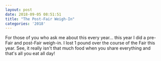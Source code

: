 ```yaml
---
layout: post
date: 2018-09-05 08:51:51
title: "The Post-Fair Weigh-In"
categories: '2018'
---
```


For those of you who ask me about this every year... this year I did a pre-Fair and post-Fair weigh-in. I lost 1 pound over the course of the Fair this year. See, it really isn't that much food when you share everything and that's all you eat all day!

